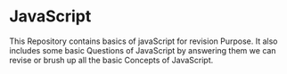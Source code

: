 # JavaScript
This Repository contains basics of javaScript for revision Purpose. It also includes some basic Questions of JavaScript by answering them we can revise or brush up all the basic Concepts of JavaScript.
